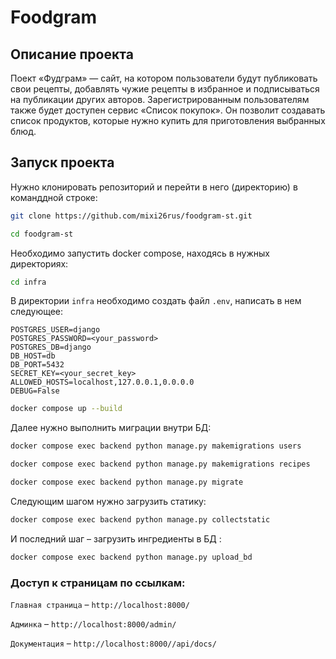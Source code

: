 # Foodgram

## Описание проекта

Поект «Фудграм» — сайт, на котором пользователи будут публиковать свои рецепты, добавлять чужие рецепты в избранное и подписываться на публикации других авторов. Зарегистрированным пользователям также будет доступен сервис «Список покупок». Он позволит создавать список продуктов, которые нужно купить для приготовления выбранных блюд.

## Запуск проекта

Нужно клонировать репозиторий и перейти в него (директорию) в команддной строке:

```bash
git clone https://github.com/mixi26rus/foodgram-st.git 
```

```bash
cd foodgram-st
```

Необходимо запустить docker compose, находясь в нужных директориях:

```bash
cd infra
```
В директории `infra` необходимо создать файл `.env`, написать в нем следующее:

```
POSTGRES_USER=django
POSTGRES_PASSWORD=<your_password>
POSTGRES_DB=django
DB_HOST=db
DB_PORT=5432
SECRET_KEY=<your_secret_key>
ALLOWED_HOSTS=localhost,127.0.0.1,0.0.0.0
DEBUG=False
```

```bash
docker compose up --build
```

Далее нужно выполнить миграции внутри БД:

```bash
docker compose exec backend python manage.py makemigrations users
```

```bash
docker compose exec backend python manage.py makemigrations recipes
```

```bash
docker compose exec backend python manage.py migrate
```

Следующим шагом нужно загрузить статику:

```bash
docker compose exec backend python manage.py collectstatic
```

И последний шаг – загрузить ингредиенты в БД :

```bash
docker compose exec backend python manage.py upload_bd
```

### Доступ к страницам по ссылкам:
`Главная страница` – `http://localhost:8000/`

`Админка` – `http://localhost:8000/admin/`

`Документация` – `http://localhost:8000//api/docs/`
